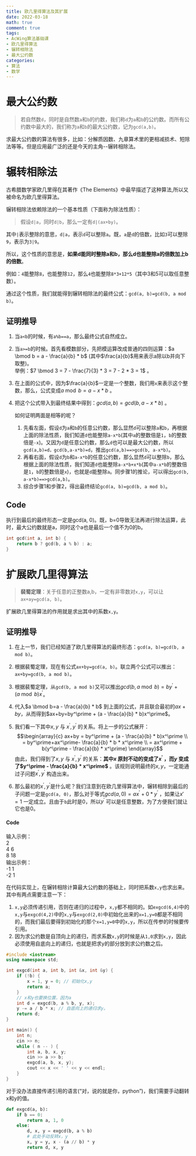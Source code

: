 ```yaml
---
title: 欧几里得算法及其扩展
date: 2022-03-18
math: true
comment: true
tags:
- AcWing算法基础课
- 欧几里得算法
- 辗转相除法
- 最大公约数
categories:
- 算法
- 数学
---
```


# 最大公约数
> 若自然数`d`，同时是自然数`a`和`b`的约数，我们称`d`为`a`和`b`的公约数。而所有公约数中最大的，我们称为`a`和`b`的最大公约数，记为`gcd(a,b)`。

求最大公约数的算法有很多，比如：分解质因数、九章算术里的更相减损术、短除法等等。但是应用最广泛的还是今天的主角--辗转相除法。

# 辗转相除法
古希腊数学家欧几里得在其著作《The Elements》中最早描述了这种算法,所以又被命名为欧几里得算法。

辗转相除法依赖除法的一个基本性质（下面称为除法性质）：
> 假设`d|a`，同时`d|b`，那么一定有`d|(ax+by)`。

其中`|`表示整除的意思，`d|a`，表示`d`可以整除`a`。既，`a`是`d`的倍数，比如`3`可以整除`9`，表示为`3|9`。

所以，这个性质的意思是，**如果d能同时整除a和b，那么d也能整除a的倍数加上b的倍数**。

例如：`4`能整除`8`，也能整除`12`，那么`4`也能整除`8*3+12*5`（其中3和5可以取任意整数）。

通过这个性质，我们就能得到辗转相除法的最终公式：`gcd(a, b)=gcd(b, a mod b)`。

## 证明推导
1. 当`a<b`的时候，有`a%b==a`，那么最终公式自然成立。
2. 当`a>=b`的时候。首先看模数部分，先把模运算改成普通的四则运算：$a \bmod b = a - \frac{a}{b} * b$ (其中$\frac{a}{b}$用来表示a除以b并向下取整)。  
    举例：$7 \bmod 3 = 7 - \frac{7}{3} * 3 = 7 - 2 * 3 = 1$ 。
3. 在上面的公式中，因为$\frac{a}{b}$一定是一个整数，我们用`x`来表示这个整数，那么，公式变成$a \bmod b = a - x * b$ 。
4. 把这个公式带入到最终结果中得到：$gcd(a, b)=gcd(b, a-x*b)$ 。  

    如何证明两面是相等的呢？    
    
    1. 先看左面，假设`d`为`a`和`b`的任意公约数，那么显然`d`可以整除`a`和`b`，再根据上面的除法性质，我们知道`d`也能整除`a-x*b`(其中`a`的整数倍是`1`，`b`的整数倍是`-x`)。又因为`d`是任意公约数，那么`d`也可以是最大公约数，所以`gcd(a,b)=d，gcd(b,a-x*b)=d`，推出`gcd(a,b)==>gcd(b, a-x*b)`。
    2. 再看右面，假设`d`为`b`和`a-x*b`的任意公约数，那么显然`d`可以整除`b`，那么根据上面的除法性质，我们知道`d`也能整除`a-x*b+x*b`(其中`a-x*b`的整数倍是`1`，`b`的整数倍是`x`)，也就是`d`能整除`a`。同步骤1的推论，可以得出`gcd(b, a-x*b)==>gcd(a,b)`。
    3. 综合步骤1和步骤2，得出最终结论`gcd(a, b)=gcd(b, a mod b)`。

## Code
执行到最后的最终形态一定是gcd(a, 0)。既，b=0导致无法再进行除法运算，此时，最大公约数就是a，同时这个a也是最后一个值不为0的b。

```cpp
int gcd(int a, int b) {
    return b ? gcd(b, a % b) : a;
}
```

# 扩展欧几里得算法
> **裴蜀定理**：关于任意的正整数a,b，一定有非零数对`x,y`，可以让`ax+ay=gcd(a, b)`。

扩展欧几里得算法的作用就是求出其中的系数`x,y`。

## 证明推导
1. 在上一节，我们已经知道了欧几里得算法的最终形态：`gcd(a, b)=gcd(b, a mod b)`。

2. 根据裴蜀定理，现在有公式`ax+by=gcd(a, b)`。联立两个公式可以推出：`ax+by=gcd(b, a mod b)`。

3. 根据裴蜀定理，从`gcd(b, a mod b)`又可以推出$gcd(b, a \bmod b)=by^\prime + (a \bmod b)x^\prime$。

4. 代入$a \bmod b=a - \frac{a}{b} * b$ 到上面的公式，并且联合最初的$ax+by$，从而得到$ax+by=by^\prime + (a - \frac{a}{b} * b)x^\prime$。

5. 我们看一下其中$x, y$ 与 $x^\prime,y^\prime$ 的关系。将上一步的公式展开：
    $$\begin{array}{c} 
    ax+by = by^\prime + (a - \frac{a}{b} * b)x^\prime \\
     = by^\prime+ax^\prime- \frac{a}{b} * b * x^\prime \\
     = ax^\prime + b(y^\prime - \frac{a}{b} * x^\prime) 
    \end{array}$$
    由此，我们得到了$x, y$ 与 $x^\prime,y^\prime$ 的关系：**其中$x$ 原封不动的变成了$x^\prime$ ，而$y$ 变成了$y^\prime - \frac{a}{b} * x^\prime$** 。该规则说明最终的$x,y$，一定能通过子问题$x^\prime, y^\prime$ 构造出来。

6. 那么最初的$x^\prime, y^\prime$是什么呢？我们注意到在欧几里得算法中，辗转相除到最后的子问题一定是`gcd(a, 0)`，那么对于等式$gcd(a, 0)=ax^\prime+0*y^\prime$ ，如果让$x\prime=1$ 一定成立。且由于`b`此时是0，所以$y^\prime$ 可以是任意整数，为了方便我们就让它也是0。

#### Code
输入示例：  
2  
4 6  
8 18  
输出示例：  
-1 1  
-2 1

在代码实现上，在辗转相除计算最大公约数的基础上，同时把系数`x,y`也求出来。其中有两点需要注意一下：
1. `x,y`必须传递引用，否则在递归的过程中，`x,y`都不相同的。如`exgcd(6,4)`中的`x,y`与`exgcd(4,2)`中的`x,y`与`exgcd(2,0)`中初始化出来的`x=1,y=0`都是不相同的，而我们最后要得到初始化的那个`x=1,y=0`中的`x,y`，所以在传参的时候要传引用。
2. 因为求公约数是自顶向上的递归，而求系数`x,y`的时候是从`1,0`求到`x,y`，因此必须使用自底向上的递归，也就是把求y的部分放到求公约数之后。
```cpp
#include <iostream>
using namespace std;

int exgcd(int a, int b, int &x, int &y) {
    if (!b) {
        x = 1, y = 0; // 初始化x,y
        return a;
    }
    // x和y也要换位置，因为a
    int d = exgcd(b, a % b, y, x); 
    y -= a / b * x; // 自底向上的递归求y。
    return d;
}

int main() {
    int n;
    cin >> n;
    while ( n -- ) {
        int a, b, x, y;
        cin >> a >> b;
        exgcd(a, b, x, y);
        cout << x << ' ' << y << endl;
    }
}
```
对于没办法直接传递引用的语言(“对，说的就是你，python”)，我们需要手动翻转x和y的值。
```python
def exgcd(a, b):    
    if b == 0:          
        return a, 1, 0
    else:         
        d, x, y = exgcd(b, a % b)
        # 此处手动反转x，y
        x, y = y, x - (a // b) * y
        return d, x, y
```
